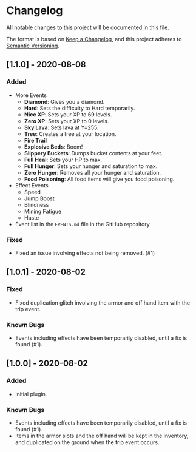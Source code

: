 # Changelog
All notable changes to this project will be documented in this file.

The format is based on [Keep a Changelog](https://keepachangelog.com/en/1.0.0/),
and this project adheres to [Semantic Versioning](https://semver.org/spec/v2.0.0.html).

## [1.1.0] - 2020-08-08
### Added
- More Events
  - **Diamond**: Gives you a diamond.
  - **Hard**: Sets the difficulty to Hard temporarily.
  - **Nice XP**: Sets your XP to 69 levels.
  - **Zero XP**: Sets your XP to 0 levels.
  - **Sky Lava**: Sets lava at Y=255.
  - **Tree**: Creates a tree at your location.
  - **Fire Trail**
  - **Explosive Beds**: Boom!
  - **Slippery Buckets**: Dumps bucket contents at your feet.
  - **Full Heal**: Sets your HP to max.
  - **Full Hunger**: Sets your hunger and saturation to max.
  - **Zero Hunger**: Removes all your hunger and saturation.
  - **Food Poisoning**: All food items will give you food poisoning.
- Effect Events
  - Speed
  - Jump Boost
  - Blindness
  - Mining Fatigue
  - Haste
- Event list in the `EVENTS.md` file in the GitHub repository.

### Fixed
- Fixed an issue involving effects not being removed. (#1)

## [1.0.1] - 2020-08-02
### Fixed
- Fixed duplication glitch involving the armor and off hand item with the trip event.

### Known Bugs
- Events including effects have been temporarily disabled, until a fix is found (#1).

## [1.0.0] - 2020-08-02
### Added
- Initial plugin.

### Known Bugs
- Events including effects have been temporarily disabled, until a fix is found (#1).
- Items in the armor slots and the off hand will be kept in the inventory, and duplicated on the ground when the trip
event occurs.
